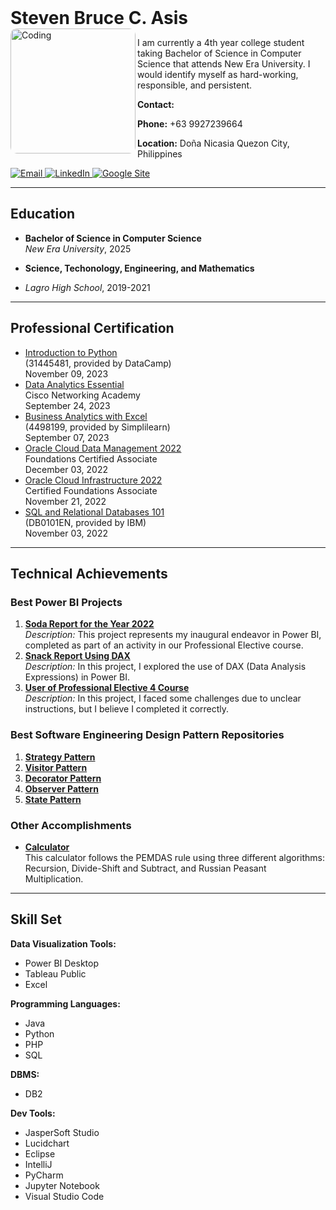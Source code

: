 
<div style="display: flex; align-items: flex-start;">

<div style="flex: 1;">
  <h1 style="font-size: 2em; margin: 0;">Steven Bruce C. Asis</h1>
   <img align="left" alt="Coding" width="400" src="https://github.com/tebenbrus/tebenbrus/assets/114350433/8d8c80f4-1946-4f76-9f68-40981c0e82d8" alt="Professional Photo" style="border-radius: 10px; width: 200px;">
  </p>
<p>I am currently a 4th year college student taking Bachelor of Science in Computer Science that attends New Era University. I would identify myself as hard-working, responsible, and persistent. </p>
   <p><strong>Contact:</strong> </p>
  <p><strong>Phone:</strong> +63 9927239664</p>
  <p><strong>Location:</strong> Doña Nicasia Quezon City, Philippines</p>
    <a href="mailto:bruceasis0@gmail.com">
      <img src="https://img.shields.io/badge/Email-D14836?style=for-the-badge&logo=gmail&logoColor=white" alt="Email">
    </a>
    <a href="https://www.linkedin.com/in/steven-bruce-asis-234a3b235/">
      <img src="https://img.shields.io/badge/LinkedIn-0077B5?style=for-the-badge&logo=linkedin&logoColor=white" alt="LinkedIn">
    </a>
  <a href="https://sites.google.com/view/stevenbruce/home?authuser=0">
            <img src="https://img.shields.io/badge/Google_Site-4285F4?style=for-the-badge&logo=google&logoColor=white" alt="Google Site">
          </a>
</div>
</div>

---

## Education
- **Bachelor of Science in Computer Science**  
 *New Era University*, 2025
  
- **Science, Techonology, Engineering, and Mathematics**
  
 - *Lagro High School*, 2019-2021

---

## Professional Certification
- [Introduction to Python](https://drive.google.com/file/d/1akuPj2Jj8omNQMm4q9X_kFz1RskYtETA/view?usp=drive_link)  
  (31445481, provided by DataCamp)  
  November 09, 2023
- [Data Analytics Essential](https://drive.google.com/file/d/1Uo0ZBdesvzq0jtCp24OQGXKP6wl3H20b/view?usp=sharing)  
  Cisco Networking Academy  
  September 24, 2023
- [Business Analytics with Excel](https://drive.google.com/file/d/1CNXBQ_vOad2lAGDRcjzRUThTTXZatn6p/view?usp=sharing)  
  (4498199, provided by Simplilearn)  
  September 07, 2023
- [Oracle Cloud Data Management 2022](https://drive.google.com/file/d/1mOaB4KAcMN7a6TzqJLG5okRqcYjBXztQ/view?usp=sharing)  
  Foundations Certified Associate  
  December 03, 2022
- [Oracle Cloud Infrastructure 2022](https://drive.google.com/file/d/11dtvOKSEVSXHvJawIPViCkoYhPWpnA9_/view?usp=sharing)  
  Certified Foundations Associate  
  November 21, 2022
- [SQL and Relational Databases 101](https://courses.cognitiveclass.ai/certificates/ab719190ae79449db125aa87b45bbae1)  
  (DB0101EN, provided by IBM)  
  November 03, 2022

---

## Technical Achievements

### Best Power BI Projects
1. **[Soda Report for the Year 2022](https://app.powerbi.com/view?r=eyJrIjoiNjUxNjg2YWUtZjgwYy00OTkyLWJlY2ItOGMxMjhkYjZkMjI0IiwidCI6ImYyMzg4ZmU5LWZlZmItNGYzNC05NDY5LTA0Yzk1ZjIzYThhOCIsImMiOjEwfQ%3D%3D)**  
   *Description:* This project represents my inaugural endeavor in Power BI, completed as part of an activity in our Professional Elective course.
2. **[Snack Report Using DAX](https://app.powerbi.com/view?r=eyJrIjoiZDg5MjcyZjMtNTFiNS00YzAxLThiYTEtZGVmNjI1ZTNmMzBkIiwidCI6ImYyMzg4ZmU5LWZlZmItNGYzNC05NDY5LTA0Yzk1ZjIzYThhOCIsImMiOjEwfQ%3D%3D)**  
   *Description:* In this project, I explored the use of DAX (Data Analysis Expressions) in Power BI.
3. **[User of Professional Elective 4 Course](https://app.powerbi.com/view?r=eyJrIjoiMTcxYzEzZGUtNWQxOS00MTBhLWE2MDgtMDA4YThjZDJjMjk5IiwidCI6ImYyMzg4ZmU5LWZlZmItNGYzNC05NDY5LTA0Yzk1ZjIzYThhOCIsImMiOjEwfQ%3D%3D)**  
   *Description:* In this project, I faced some challenges due to unclear instructions, but I believe I completed it correctly.

### Best Software Engineering Design Pattern Repositories
1. **[Strategy Pattern](https://github.com/tebenbrus/StrategyPattern.git)**  
2. **[Visitor Pattern](https://github.com/tebenbrus/VisitorPattern.git)**  
3. **[Decorator Pattern](https://github.com/tebenbrus/DecoratorPattern.git)**  
4. **[Observer Pattern](https://github.com/tebenbrus/ObserverPattern.git)**  
5. **[State Pattern](https://github.com/tebenbrus/StatePattern.git)**  

### Other Accomplishments
- **[Calculator](https://sites.google.com/view/stevenbruce/project)**  
  This calculator follows the PEMDAS rule using three different algorithms: Recursion, Divide-Shift and Subtract, and Russian Peasant Multiplication.

---

## Skill Set

**Data Visualization Tools:**  
- Power BI Desktop
- Tableau Public
- Excel

**Programming Languages:**  
- Java
- Python
- PHP
- SQL

**DBMS:**  
- DB2

**Dev Tools:**  
- JasperSoft Studio
- Lucidchart
- Eclipse
- IntelliJ
- PyCharm
- Jupyter Notebook
- Visual Studio Code
